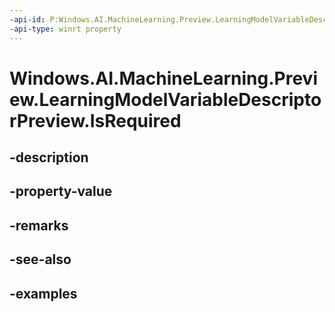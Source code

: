```yaml
---
-api-id: P:Windows.AI.MachineLearning.Preview.LearningModelVariableDescriptorPreview.IsRequired
-api-type: winrt property
---
```


<!-- Property syntax.
public bool IsRequired { get; }
-->

# Windows.AI.MachineLearning.Preview.LearningModelVariableDescriptorPreview.IsRequired

## -description

## -property-value

## -remarks

## -see-also

## -examples

